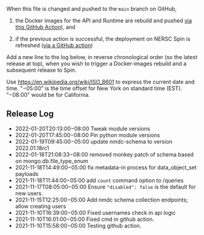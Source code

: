 When this file is changed and pushed to the `main` branch on GitHub,

1. the Docker images for the API and Runtime are rebuild and pushed [via this GitHub
   Action](https://github.com/microbiomedata/nmdc-runtime/blob/main/.github/workflows/build-and-push-docker-images.yml)), and

2. if the previous action is successful, the deployment on NERSC Spin is refreshed ([via a GitHub
   action](https://github.com/microbiomedata/nmdc-runtime/blob/main/.github/workflows/release-to-spin.yml))

Add a new line to the log below, in reverse chronological order (so the latest release at top), when
you wish to trigger a Docker-images rebuild and a subsequent release to Spin.

Use <https://en.wikipedia.org/wiki/ISO_8601> to express the current date and time. "−05:00" is the
time offset for New York on standard time (EST). "−08:00" would be for California.

## Release Log

* 2022-01-20T20:13:00−08:00 Tweak module versions
* 2022-01-20T17:45:00−08:00 Pin python module versions
* 2022-01-19T09:45:00−05:00 update nmdc-schema to version 2022.01.18rc1
* 2022-01-18T21:08:33−08:00 removed monkey patch of schema based on mongo.db.file_type_enum
* 2021-11-18T14:49:00−05:00 fix metadata-in process for data_object_set payloads
* 2021-11-18T11:44:00−05:00 add `count` command option to /queries
* 2021-11-17T08:05:00−05:00 Ensure `"disabled": false` is the default for new users.
* 2021-11-15T12:25:00−05:00 Add nmdc schema collection endpoints; allow creating users
* 2021-11-10T16:39:00−05:00 Fixed usernames check in api logic
* 2021-11-10T16:01:00−05:00 Fixed cmd in github action.
* 2021-11-10T15:58:00−05:00 Testing github action.




